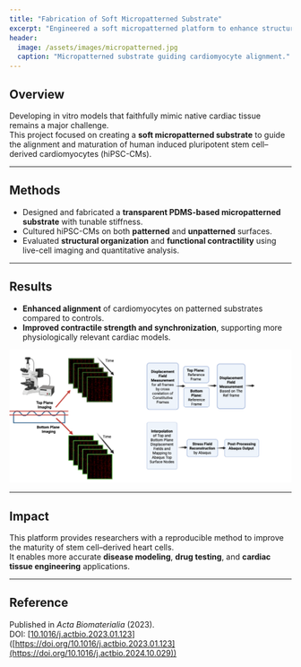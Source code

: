 ```yaml
---
title: "Fabrication of Soft Micropatterned Substrate"
excerpt: "Engineered a soft micropatterned platform to enhance structural and functional maturation of lab-grown cardiomyocytes."
header:
  image: /assets/images/micropatterned.jpg
  caption: "Micropatterned substrate guiding cardiomyocyte alignment."
---
```


## Overview
Developing in vitro models that faithfully mimic native cardiac tissue remains a major challenge.  
This project focused on creating a **soft micropatterned substrate** to guide the alignment and maturation of human induced pluripotent stem cell–derived cardiomyocytes (hiPSC-CMs).  

---

## Methods
- Designed and fabricated a **transparent PDMS-based micropatterned substrate** with tunable stiffness.  
- Cultured hiPSC-CMs on both **patterned** and **unpatterned** surfaces.  
- Evaluated **structural organization** and **functional contractility** using live-cell imaging and quantitative analysis.  

---

## Results
- **Enhanced alignment** of cardiomyocytes on patterned substrates compared to controls.  
- **Improved contractile strength and synchronization**, supporting more physiologically relevant cardiac models.  

<img src="/assets/images/TFM-37.png" alt="Micropatterned Substrate" width="600"/>

---

## Impact
This platform provides researchers with a reproducible method to improve the maturity of stem cell–derived heart cells.  
It enables more accurate **disease modeling**, **drug testing**, and **cardiac tissue engineering** applications.  

---

## Reference
Published in *Acta Biomaterialia* (2023).  
DOI: [[10.1016/j.actbio.2023.01.123](https://doi.org/10.1016/j.actbio.2024.10.029)]([https://doi.org/10.1016/j.actbio.2023.01.123](https://doi.org/10.1016/j.actbio.2024.10.029))
